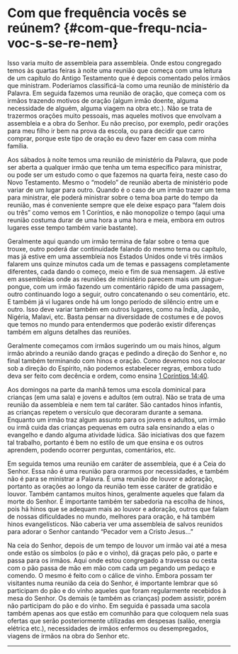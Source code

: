 # Com que frequência vocês se reúnem? {#com-que-frequ-ncia-voc-s-se-re-nem}

Isso varia muito de assembleia para assembleia. Onde estou congregado temos às quartas feiras à noite uma reunião que começa com uma leitura de um capítulo do Antigo Testamento que é depois comentado pelos irmãos que ministram. Poderíamos classificá-la como uma reunião de ministério da Palavra. Em seguida fazemos uma reunião de oração, que começa com os irmãos trazendo motivos de oração (algum irmão doente, alguma necessidade de alguém, alguma viagem na obra etc.). Não se trata de trazermos orações muito pessoais, mas aqueles motivos que envolvam a assembleia e a obra do Senhor. Eu não preciso, por exemplo, pedir orações para meu filho ir bem na prova da escola, ou para decidir que carro comprar, porque este tipo de oração eu devo fazer em casa com minha família.

Aos sábados à noite temos uma reunião de ministério da Palavra, que pode ser aberta a qualquer irmão que tenha um tema específico para ministrar, ou pode ser um estudo como o que fazemos na quarta feira, neste caso do Novo Testamento. Mesmo o “modelo” de reunião aberta de ministério pode variar de um lugar para outro. Quando é o caso de um irmão trazer um tema para ministrar, ele poderá ministrar sobre o tema boa parte do tempo da reunião, mas é conveniente sempre que ele deixe espaço para “falem dois ou três” como vemos em 1 Coríntios, e não monopolize o tempo (aqui uma reunião costuma durar de uma hora a uma hora e meia, embora em outros lugares esse tempo também varie bastante).

Geralmente aqui quando um irmão termina de falar sobre o tema que trouxe, outro poderá dar continuidade falando do mesmo tema ou capítulo, mas já estive em uma assembleia nos Estados Unidos onde vi três irmãos falarem uns quinze minutos cada um de temas e passagens completamente diferentes, cada dando o começo, meio e fim de sua mensagem. Já estive em assembleias onde as reuniões de ministério parecem mais um pingue-pongue, com um irmão fazendo um comentário rápido de uma passagem, outro continuando logo a seguir, outro concatenando o seu comentário, etc. E também já vi lugares onde há um longo período de silêncio entre um e outro. Isso deve variar também em outros lugares, como na Índia, Japão, Nigéria, Malavi, etc. Basta pensar na diversidade de costumes e de povos que temos no mundo para entendermos que poderão existir diferenças também em alguns detalhes das reuniões.

Geralmente começamos com irmãos sugerindo um ou mais hinos, algum irmão abrindo a reunião dando graças e pedindo a direção do Senhor e, no final também terminando com hinos e oração. Como devemos nos colocar sob a direção do Espírito, não podemos estabelecer regras, embora tudo deva ser feito com decência e ordem, como ensina [1 Coríntios 14:40](http://bibliaonline.com.br/acf/1co/14/40).

Aos domingos na parte da manhã temos uma escola dominical para crianças (em uma sala) e jovens e adultos (em outra). Não se trata de uma reunião da assembleia e nem tem tal caráter. São cantados hinos infantis, as crianças repetem o versículo que decoraram durante a semana. Enquanto um irmão traz algum assunto para os jovens e adultos, um irmão ou irmã cuida das crianças pequenas em outra sala ensinando a elas o evangelho e dando alguma atividade lúdica. São iniciativas dos que fazem tal trabalho, portanto é bem no estilo de um que ensina e os outros aprendem, podendo ocorrer perguntas, comentários, etc.

Em seguida temos uma reunião em caráter de assembleia, que é a Ceia do Senhor. Essa não é uma reunião para orarmos por necessidades, e também não é para se ministrar a Palavra. É uma reunião de louvor e adoração, portanto as orações ao longo da reunião tem esse caráter de gratidão e louvor. Também cantamos muitos hinos, geralmente aqueles que falam da morte do Senhor. É importante também ter sabedoria na escolha de hinos, pois há hinos que se adequam mais ao louvor e adoração, outros que falam de nossas dificuldades no mundo, melhores para oração, e há também hinos evangelísticos. Não caberia ver uma assembleia de salvos reunidos para adorar o Senhor cantando “Pecador vem a Cristo Jesus...”

Na ceia do Senhor, depois de um tempo de louvor um irmão vai até a mesa onde estão os símbolos (o pão e o vinho), dá graças pelo pão, o parte e passa para os irmãos. Aqui onde estou congregado a travessa ou cesta com o pão passa de mão em mão com cada um pegando um pedaço e comendo. O mesmo é feito com o cálice de vinho. Embora possam ter visitantes numa reunião da ceia do Senhor, é importante lembrar que só participam do pão e do vinho aqueles que foram regularmente recebidos à mesa do Senhor. Os demais (e também as crianças) podem assistir, porém não participam do pão e do vinho. Em seguida é passada uma sacola também apenas aos que estão em comunhão para que coloquem nela suas ofertas que serão posteriormente utilizadas em despesas (salão, energia elétrica etc.), necessidades de irmãos enfermos ou desempregados, viagens de irmãos na obra do Senhor etc.

*****